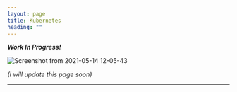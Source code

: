 ```yaml
---
layout: page
title: Kubernetes
heading: ""
---
```


***Work In Progress!***

![Screenshot from 2021-05-14 12-05-43](https://user-images.githubusercontent.com/30499743/118231546-f30ca980-b4ac-11eb-9fd8-2d90e6d9e51e.png)


*(I will update this page soon)*

---
